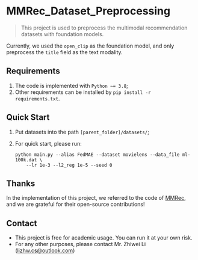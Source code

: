 # MMRec_Dataset_Preprocessing

> This project is used to preprocess the multimodal recommendation datasets with foundation models.

Currently, we used the `open_clip` as the foundation model, and only preprocess the `title` field as the text modality.

## Requirements

1. The code is implemented with `Python ~= 3.8`;
2. Other requirements can be installed by `pip install -r requirements.txt`.

## Quick Start

1. Put datasets into the path `[parent_folder]/datasets/`;

2. For quick start, please run:
    ``````
    python main.py --alias FedMAE --dataset movielens --data_file ml-100k.dat \
        --lr 1e-3 --l2_reg 1e-5 --seed 0
    ``````

## Thanks

In the implementation of this project, we referred to the code of [MMRec](https://github.com/enoche/MMRec), and we are grateful for their open-source contributions!



## Contact

- This project is free for academic usage. You can run it at your own risk.
- For any other purposes, please contact Mr. Zhiwei Li ([lizhw.cs@outlook.com](mailto:lizhw.cs@outlook.com))